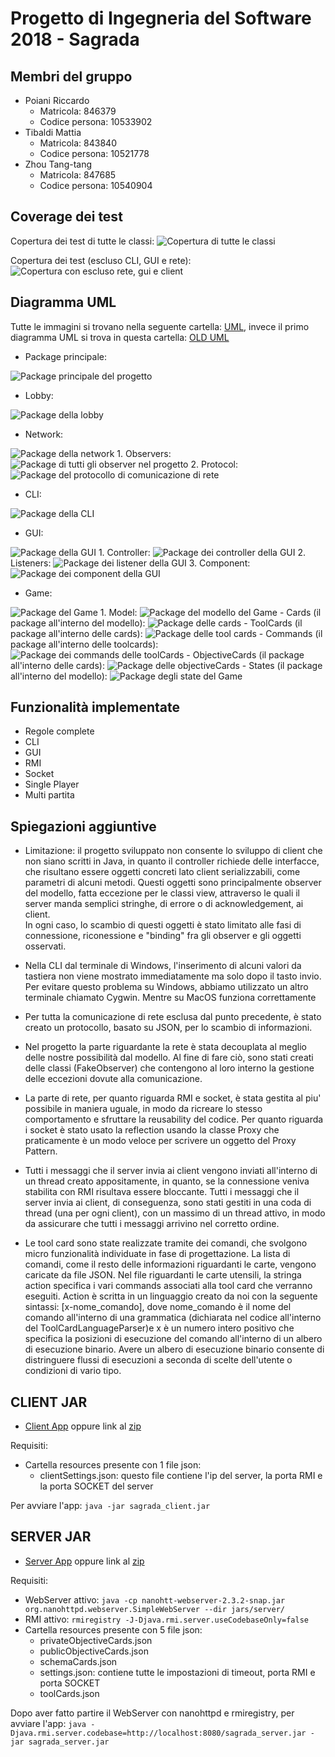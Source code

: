 # Progetto di Ingegneria del Software 2018 - Sagrada

## Membri del gruppo

- Poiani Riccardo
    - Matricola: 846379
    - Codice persona: 10533902
- Tibaldi Mattia
    - Matricola: 843840
    - Codice persona: 10521778
- Zhou Tang-tang
    - Matricola: 847685
    - Codice persona: 10540904

## Coverage dei test

Copertura dei test di tutte le classi: 
![Copertura di tutte le classi](/images/coverage_all_packages.png)

Copertura dei test (escluso CLI, GUI e rete):
![Copertura con escluso rete, gui e client](/images/coverage_exclude_client_and_network.png)

## Diagramma UML

Tutte le immagini si trovano nella seguente cartella: [UML](/images/uml/), invece il primo diagramma UML 
si trova in questa cartella: [OLD UML](/images/old_uml/)

- Package principale:

![Package principale del progetto](/images/uml/class__package.jpg)

- Lobby:

![Package della lobby](/images/uml/class__lobby__lobby.jpg)

- Network:

![Package della network](/images/uml/class__network__network.jpg)
    1. Observers:
    ![Package di tutti gli observer nel progetto](/images/uml/class__observers__observers.jpg)
    2. Protocol:
    ![Package del protocollo di comunicazione di rete](/images/uml/class__protocol__protocol.jpg)

- CLI:

![Package della CLI](/images/uml/class__cli__cli.jpg)

- GUI:

![Package della GUI](/images/uml/class__graphics__graphics.jpg)
    1. Controller:
    ![Package dei controller della GUI](/images/uml/class__controller__controller2.jpg)
    2. Listeners:
    ![Package dei listener della GUI](/images/uml/class__listener__listener.jpg)
    3. Component:
    ![Package dei component della GUI](/images/uml/class__component__component.jpg)
    
- Game:

![Package del Game](/images/uml/class__game__game.jpg)
    1. Model:
    ![Package del modello del Game](/images/uml/class__model__model.jpg)
        - Cards (il package all'interno del modello):
        ![Package delle cards](/images/uml/class__cards__cards.jpg)
            - ToolCards (il package all'interno delle cards):
            ![Package delle tool cards](/images/uml/class__toolcards__toolcards.jpg)
                - Commands (il package all'interno delle toolcards):
                ![Package dei commands delle toolCards](/images/uml/class__commands__commands.jpg)
            - ObjectiveCards (il package all'interno delle cards):
            ![Package delle objectiveCards](/images/uml/class__objectivecards__objectivecards.jpg)
        - States (il package all'interno del modello):
        ![Package degli state del Game](/images/uml/class__state__state.jpg)

## Funzionalità implementate

- Regole complete
- CLI
- GUI
- RMI
- Socket
- Single Player
- Multi partita

## Spiegazioni aggiuntive

- Limitazione: il progetto sviluppato non consente lo sviluppo di client che non siano scritti in Java, in quanto il 
controller richiede delle interfacce, che risultano essere oggetti concreti lato client serializzabili, come parametri 
di alcuni metodi. Questi oggetti sono principalmente observer del modello, fatta eccezione per le classi view, 
attraverso le quali il server manda semplici stringhe, di errore o di acknowledgement, ai client.   
In ogni caso, lo scambio di questi oggetti è stato limitato alle fasi di connessione, riconessione e "binding" fra gli 
observer e gli oggetti osservati. 

- Nella CLI dal terminale di Windows, l'inserimento di alcuni valori da tastiera non viene mostrato immediatamente ma solo
dopo il tasto invio. Per evitare questo problema su Windows, abbiamo utilizzato un altro terminale chiamato Cygwin. Mentre
su MacOS funziona correttamente

- Per tutta la comunicazione di rete esclusa dal punto precedente, è stato creato un protocollo, basato su JSON, 
per lo scambio di informazioni. 

- Nel progetto la parte riguardante la rete è stata decouplata al meglio delle nostre possibilità dal modello. Al fine
di fare ciò, sono stati creati delle classi (FakeObserver) che contengono al loro interno la gestione delle eccezioni
dovute alla comunicazione. 

- La parte di rete, per quanto riguarda RMI e socket, è stata gestita al piu' possibile in maniera uguale, in modo 
da ricreare lo stesso comportamento e sfruttare la reusability del codice. Per quanto riguarda i socket è stato usato 
la reflection usando la classe Proxy che praticamente è un modo veloce per scrivere un oggetto del Proxy Pattern.

- Tutti i messaggi che il server invia ai client vengono inviati all'interno di un thread creato appositamente,
in quanto, se la connessione veniva stabilita con RMI risultava essere bloccante. Tutti i messaggi che il server
invia ai client, di conseguenza, sono stati gestiti in una coda di thread (una per ogni client), con un massimo di un
thread attivo, in modo da assicurare che tutti i messaggi arrivino nel corretto ordine.

- Le tool card sono state realizzate tramite dei comandi, che svolgono micro funzionalità individuate in fase di 
progettazione. La lista di comandi, come il resto delle informazioni riguardanti le carte, vengono caricate da 
file JSON. Nel file riguardanti le carte utensili, la stringa action specifica i vari
commands associati alla tool card che verranno eseguiti. Action è scritta in un linguaggio creato da noi con la seguente
sintassi: [x-nome_comando], dove nome_comando è il nome del comando all'interno di una grammatica (dichiarata nel codice
all'interno del ToolCardLanguageParser)e x è un numero intero positivo che specifica la posizioni di esecuzione del 
comando all'interno di un albero di esecuzione binario. Avere un albero di esecuzione binario consente di distringuere
flussi di esecuzioni a seconda di scelte dell'utente o condizioni di vario tipo.

## CLIENT JAR

- [Client App](/jars/client) oppure link al [zip](https://github.com/tangtang95/ing-sw-2018-poiani-tibaldi-zhou/releases/) 

Requisiti:
 - Cartella resources presente con 1 file json:
    - clientSettings.json: questo file contiene l'ip del server, la porta RMI e la porta SOCKET del server
    
Per avviare l'app:
``
java -jar sagrada_client.jar
``

## SERVER JAR

- [Server App](/jars/server) oppure link al [zip](https://github.com/tangtang95/ing-sw-2018-poiani-tibaldi-zhou/releases/)

Requisiti:
 - WebServer attivo: ``java -cp nanohtt-webserver-2.3.2-snap.jar org.nanohttpd.webserver.SimpleWebServer --dir jars/server/``
 - RMI attivo: ``rmiregistry -J-Djava.rmi.server.useCodebaseOnly=false``
 - Cartella resources presente con 5 file json:
    - privateObjectiveCards.json
    - publicObjectiveCards.json
    - schemaCards.json
    - settings.json: contiene tutte le impostazioni di timeout, porta RMI e porta SOCKET
    - toolCards.json
    
Dopo aver fatto partire il WebServer con nanohttpd e rmiregistry, per avviare l'app:
``
java -Djava.rmi.server.codebase=http://localhost:8080/sagrada_server.jar -jar sagrada_server.jar 
``





